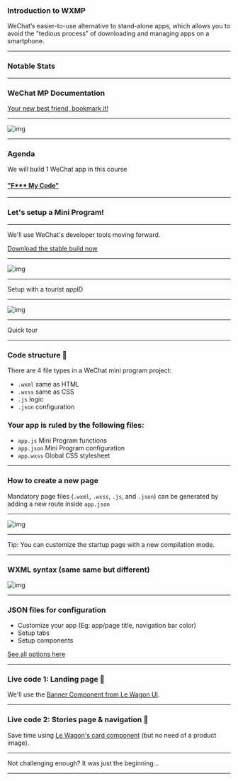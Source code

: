 ### Introduction to WXMP
WeChat’s easier-to-use alternative to stand-alone apps, which allows you to avoid the "tedious process” of downloading and managing apps on a smartphone. 

---

### Notable Stats



---

### WeChat MP Documentation

[Your new best friend, bookmark it!](https://developers.weixin.qq.com/miniprogram/dev/index.html)

---

![img](https://github.com/lewagon/china-product/raw/master/03-miniprogram/slides/frontend/docs-268f3341797ca0c95f1faea30be512ccb9ff3701d2e2bf2c11e0bdba894f2cf4.png)

---

### Agenda

We will build 1 WeChat app in this course

#### ["F*** My Code"](https://www.fmylife.com/)

---

### Let's setup a Mini Program!

---

We'll use WeChat's developer tools moving forward.

[Download the stable build now](https://developers.weixin.qq.com/miniprogram/dev/devtools/download.html)

---

![img](https://github.com/lewagon/china-product/raw/master/03-miniprogram/slides/frontend/IDE-9f544b5e5eae1d228975827ab15eb33645a9116b83781c77b785ce92ed59e4fc.png)

---

Setup with a tourist appID

---

![img](https://github.com/lewagon/china-product/raw/master/03-miniprogram/slides/frontend/IDE2-be29b12163e268b876fd90935e8d46572e5cbeae523b8c4df53a0958d429d548.png)

---

Quick tour

---

### Code structure 🤔

There are 4 file types in a WeChat mini program project:

- `.wxml` same as HTML
- `.wxss` same as CSS
- `.js` logic
- `.json` configuration

### Your app is ruled by the following files:

- `app.js` Mini Program functions
- `app.json` Mini Program configuration
- `app.wxss` Global CSS stylesheet

---

### How to create a new page

Mandatory page files (`.wxml`, `.wxss`, `.js`, and `.json`) can be generated by adding a new route inside `app.json`

---

![img](https://github.com/lewagon/china-product/raw/master/03-miniprogram/slides/frontend/Newpage-9c46482c1609685fcbdacff878b879cb572c435cd6ec28051ff5099d5f6fc90e.png)

---

Tip: You can customize the startup page with a new compilation mode.

---

### WXML syntax (same same but different)

![img](https://github.com/lewagon/china-product/raw/master/03-miniprogram/slides/frontend/wxml-html-db645e9281417073b999b276c6dd2a49f629abeebbb928f01e7719a9e0445349.png)

---

### JSON files for configuration

- Customize your app (Eg: app/page title, navigation bar color)
- Setup tabs
- Setup components

[See all options here](https://developers.weixin.qq.com/miniprogram/dev/framework/config.html)

---

### Live code 1: Landing page 💪

We'll use the [Banner Component from Le Wagon UI](https://uikit.lewagon.com/documentation#banner).

---

### Live code 2: Stories page & navigation 💪

Save time using [Le Wagon's card component](https://uikit.lewagon.com/documentation#card_product) (but no need of a product image).

---

Not challenging enough? It was just the beginning...

---
